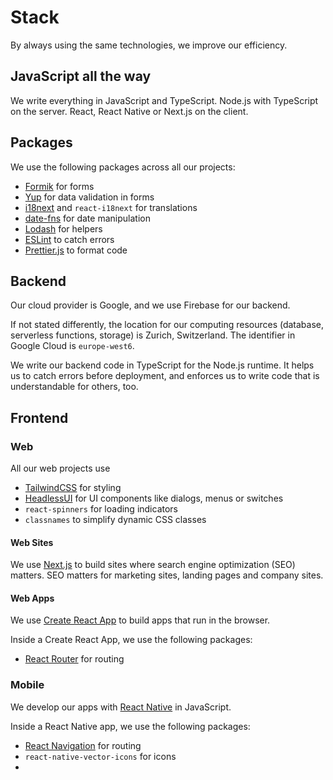 # Stack

By always using the same technologies, we improve our efficiency.

## JavaScript all the way

We write everything in JavaScript and TypeScript. Node.js with TypeScript on the server. React, React Native or Next.js on the client.

## Packages

We use the following packages across all our projects:

- [Formik](https://formik.org/) for forms
- [Yup](https://github.com/jquense/yup) for data validation in forms
- [i18next](https://www.i18next.com/) and `react-i18next` for translations
- [date-fns](https://date-fns.org/) for date manipulation
- [Lodash](https://lodash.com/) for helpers
- [ESLint](https://eslint.org/) to catch errors
- [Prettier.js](https://prettier.io/) to format code

## Backend

Our cloud provider is Google, and we use Firebase for our backend.

If not stated differently, the location for our computing resources (database, serverless functions, storage) is Zurich, Switzerland. The identifier in Google Cloud is `europe-west6`.

We write our backend code in TypeScript for the Node.js runtime. It helps us to catch errors before deployment, and enforces us to write code that is understandable for others, too.

## Frontend

### Web

All our web projects use

- [TailwindCSS](https://tailwindcss.com/) for styling
- [HeadlessUI](https://headlessui.dev/) for UI components like dialogs, menus or switches
- `react-spinners` for loading indicators
- `classnames` to simplify dynamic CSS classes

#### Web Sites

We use [Next.js](https://nextjs.org/) to build sites where search engine optimization (SEO) matters. SEO matters for marketing sites, landing pages and company sites.

#### Web Apps

We use [Create React App](https://create-react-app.dev/) to build apps that run in the browser.

Inside a Create React App, we use the following packages:

- [React Router](https://reactrouter.com/) for routing

### Mobile

We develop our apps with [React Native](https://reactnative.dev/) in JavaScript.

Inside a React Native app, we use the following packages:

- [React Navigation](https://reactnavigation.org/) for routing
- `react-native-vector-icons` for icons
-
